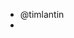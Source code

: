 - @timlantin
- 

<!---
timlantin/timlantin is a ✨ special ✨ repository because its `README.md` (this file) appears on your GitHub profile.
You can click the Preview link to take a look at your changes.
--->
